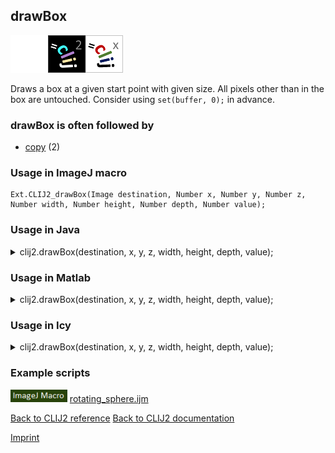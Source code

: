 ## drawBox
<img src="images/mini_empty_logo.png"/><img src="images/mini_clij2_logo.png"/><img src="images/mini_clijx_logo.png"/>

Draws a box at a given start point with given size. 
All pixels other than in the box are untouched. Consider using `set(buffer, 0);` in advance.

### drawBox is often followed by
* <a href="reference_copy">copy</a> (2)


### Usage in ImageJ macro
```
Ext.CLIJ2_drawBox(Image destination, Number x, Number y, Number z, Number width, Number height, Number depth, Number value);
```




### Usage in Java


<details>

<summary>
clij2.drawBox(destination, x, y, z, width, height, depth, value);
</summary>
<pre class="highlight">// init CLIJ and GPU
import net.haesleinhuepf.clij2.CLIJ2;
import net.haesleinhuepf.clij.clearcl.ClearCLBuffer;
CLIJ2 clij2 = CLIJ2.getInstance();

// get input parameters
destination = clij2.create();
float x = 1.0;
float y = 2.0;
float z = 3.0;
float width = 4.0;
float height = 5.0;
float depth = 6.0;
float value = 7.0;
</pre>

<pre class="highlight">
// Execute operation on GPU
clij2.drawBox(destination, x, y, z, width, height, depth, value);
</pre>

<pre class="highlight">
//show result
destinationImagePlus = clij2.pull(destination);
destinationImagePlus.show();

// cleanup memory on GPU
clij2.release(destination);
</pre>

</details>





### Usage in Matlab


<details>

<summary>
clij2.drawBox(destination, x, y, z, width, height, depth, value);
</summary>
<pre class="highlight">% init CLIJ and GPU
clij2 = init_clatlab();

% get input parameters
destination = clij2.create();
x = 1.0;
y = 2.0;
z = 3.0;
width = 4.0;
height = 5.0;
depth = 6.0;
value = 7.0;
</pre>

<pre class="highlight">
% Execute operation on GPU
clij2.drawBox(destination, x, y, z, width, height, depth, value);
</pre>

<pre class="highlight">
% show result
destination = clij2.pullMat(destination)

% cleanup memory on GPU
clij2.release(destination);
</pre>

</details>





### Usage in Icy


<details>

<summary>
clij2.drawBox(destination, x, y, z, width, height, depth, value);
</summary>
<pre class="highlight">// init CLIJ and GPU
importClass(net.haesleinhuepf.clicy.CLICY);
importClass(Packages.icy.main.Icy);

clij2 = CLICY.getInstance();

// get input parameters
destination = clij2.create();
x = 1.0;
y = 2.0;
z = 3.0;
width = 4.0;
height = 5.0;
depth = 6.0;
value = 7.0;
</pre>

<pre class="highlight">
// Execute operation on GPU
clij2.drawBox(destination, x, y, z, width, height, depth, value);
</pre>

<pre class="highlight">
// show result
destination_sequence = clij2.pullSequence(destination)
Icy.addSequence(destination_sequence);
// cleanup memory on GPU
clij2.release(destination);
</pre>

</details>





### Example scripts
<a href="https://github.com/clij/clij2-docs/blob/master/src/main/macro/rotating_sphere.ijm"><img src="images/language_macro.png" height="20"/></a> [rotating_sphere.ijm](https://github.com/clij/clij2-docs/blob/master/src/main/macro/rotating_sphere.ijm)  


[Back to CLIJ2 reference](https://clij.github.io/clij2-docs/reference)
[Back to CLIJ2 documentation](https://clij.github.io/clij2-docs)

[Imprint](https://clij.github.io/imprint)
